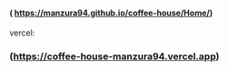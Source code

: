 #### ( https://manzura94.github.io/coffee-house/Home/)

vercel: 
### (https://coffee-house-manzura94.vercel.app)